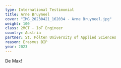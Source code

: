 ```yaml
---
type: International Testimonial
title: Arne Bruyneel
cover: "IMG_20230421_162034 - Arne Bruyneel.jpg"
weight: 100
class: 2MCT - IoT Engineer
country: Austria
partner: St. Pölten University of Applied Sciences
reason: Erasmus BIP
year: 2023
---
```


De Max!
